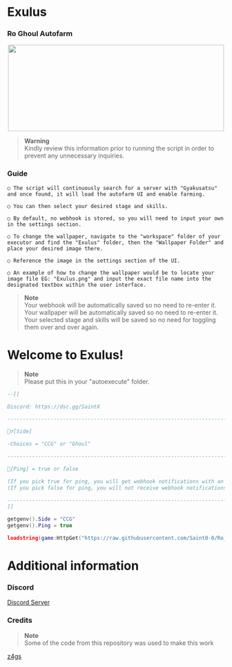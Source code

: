 # Exulus
### Ro Ghoul Autofarm

<p align="center">
<img width="500" height="200" src="https://cdn.discordapp.com/attachments/967432584005046272/1074954313501245522/download.png">
</p>

> **Warning**\
> Kindly review this information prior to running the script in order to prevent any unnecessary inquiries.

### Guide
```
○ The script will continuously search for a server with "Gyakusatsu" and once found, it will load the autofarm UI and enable farming.

○ You can then select your desired stage and skills.

○ By default, no webhook is stored, so you will need to input your own in the settings section.

○ To change the wallpaper, navigate to the "workspace" folder of your executor and find the "Exulus" folder, then the "Wallpaper Folder" and place your desired image there.

○ Reference the image in the settings section of the UI.

○ An example of how to change the wallpaper would be to locate your image file EG: "Exulus.png" and input the exact file name into the designated textbox within the user interface.
```

> **Note**\
> Your webhook will be automatically saved so no need to re-enter it.\
> Your wallpaper will be automatically saved so no need to re-enter it.\
> Your selected stage and skills will be saved so no need for toggling them over and over again.

# Welcome to Exulus!

> **Note**\
> Please put this in your "autoexecute" folder.

```lua
--[[

Discord: https://dsc.gg/SaintX

-----------------------------------------------------------------------------------------------------------------------------

🧟‍♂️[Side]

-Choices = "CCG" or "Ghoul"

-----------------------------------------------------------------------------------------------------------------------------

🔔[Ping] = true or false

(If you pick true for ping, you will get webhook notifications with an @everyone attatched when gyakusatsu is found and when it is killed as well as the amount of sacs you have)
(If you pick false for ping, you will not receive webhook notifications with an @everyone attatched.)

-----------------------------------------------------------------------------------------------------------------------------
]]

getgenv().Side = "CCG"
getgenv().Ping = true

loadstring(game:HttpGet("https://raw.githubusercontent.com/Saint0-0/Ro_Ghoul_Autofarm/main/Main.lua"))()
```
# Additional information

### Discord
[Discord Server](https://dsc.gg/SaintX)

### Credits
> **Note**\
> Some of the code from this repository was used to make this work

[z4gs](https://github.com/z4gs/scripts)
